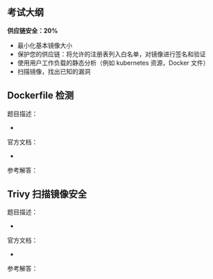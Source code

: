 ## 考试大纲

**供应链安全：20%**

- 最小化基本镜像大小
- 保护您的供应链：将允许的注册表列入白名单，对镜像进行签名和验证
- 使用用户工作负载的静态分析（例如 kubernetes 资源，Docker 文件）
- 扫描镜像，找出已知的漏洞

## Dockerfile 检测

题目描述：

- 

官方文档：

- 

参考解答：

## Trivy 扫描镜像安全

题目描述：

- 

官方文档：

- 

参考解答：
